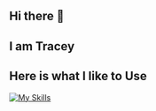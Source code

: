 ## Hi there 👋

<h2>I am Tracey </h2>

## Here is what I like to Use

[![My Skills](https://skillicons.dev/icons?i=c,python,java,javascript)](https://skillicons.dev)
